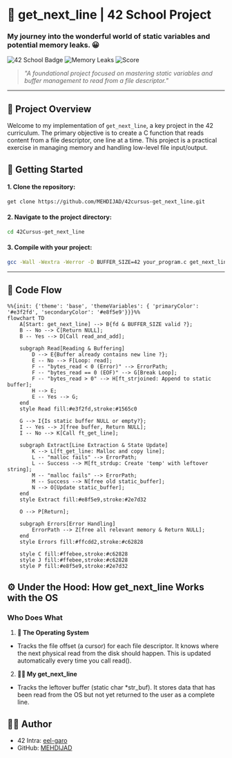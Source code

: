# 📜 get_next_line | 42 School Project

### My journey into the wonderful world of static variables and potential memory leaks. 😀

![42 School Badge](https://img.shields.io/badge/42-School-blue)
![Memory Leaks](https://img.shields.io/badge/Memory-No%20Leaks-success)
![Score](https://img.shields.io/badge/Score-125%2F100-brightgreen)

> *"A foundational project focused on mastering static variables and buffer management to read from a file descriptor."*

---

## 🎯 Project Overview

Welcome to my implementation of `get_next_line`, a key project in the 42 curriculum. The primary objective is to create a C function that reads content from a file descriptor, one line at a time. This project is a practical exercise in managing memory and handling low-level file input/output.

##  🚀 Getting Started

#### 1. Clone the repository:
```bash
get clone https://github.com/MEHDIJAD/42cursus-get_next_line.git
```

#### 2. Navigate to the project directory:

```bash
cd 42Cursus-get_next_line
```
#### 3. Compile with your project:

```bash
gcc -Wall -Wextra -Werror -D BUFFER_SIZE=42 your_program.c get_next_line.c get_next_line_utils.c
```

----


## 🤖 Code Flow 

```mermaid
%%{init: {'theme': 'base', 'themeVariables': { 'primaryColor': '#e3f2fd', 'secondaryColor': '#e8f5e9'}}}%%
flowchart TD
    A[Start: get_next_line] --> B{fd & BUFFER_SIZE valid ?};
    B -- No --> C[Return NULL];
    B -- Yes --> D[Call read_and_add];

    subgraph Read[Reading & Buffering]
        D --> E{Buffer already contains new line ?};
        E -- No --> F[Loop: read];
        F -- "bytes_read < 0 (Error)" --> ErrorPath;
        F -- "bytes_read == 0 (EOF)" --> G[Break Loop];
        F -- "bytes_read > 0" --> H[ft_strjoined: Append to static buffer];
        H --> E;
        E -- Yes --> G;
    end
    style Read fill:#e3f2fd,stroke:#1565c0

    G --> I{Is static buffer NULL or empty?};
    I -- Yes --> J[free buffer, Return NULL];
    I -- No --> K[Call ft_get_line];

    subgraph Extract[Line Extraction & State Update]
        K --> L[ft_get_line: Malloc and copy line];
        L -- "malloc fails" --> ErrorPath;
        L -- Success --> M[ft_strdup: Create 'temp' with leftover string];
        M -- "malloc fails" --> ErrorPath;
        M -- Success --> N[free old static_buffer];
        N --> O[Update static_buffer];
    end
    style Extract fill:#e8f5e9,stroke:#2e7d32

    O --> P[Return];

    subgraph Errors[Error Handling]
        ErrorPath --> Z[free all relevant memory & Return NULL];
    end
    style Errors fill:#ffcdd2,stroke:#c62828

    style C fill:#ffebee,stroke:#c62828
    style J fill:#ffebee,stroke:#c62828
    style P fill:#e8f5e9,stroke:#2e7d32
```

## ⚙️ Under the Hood: How get_next_line Works with the OS

### Who Does What

1. **🐧 The Operating System**

- Tracks the file offset (a cursor) for each file descriptor. It knows 	where the next physical read from the disk should happen. This is updated automatically every time you call read().

2. **🧑‍💻 My get_next_line**

- Tracks the leftover buffer (static char *str_buf). It stores data that has been read from the OS but not yet returned to the user as a complete line.

## 👨‍💻 Author

- 42 Intra: [eel-garo](https://profile.intra.42.fr/users/eel-garo)
- GitHub: [MEHDIJAD](https://github.com/MAHDIJAD)

